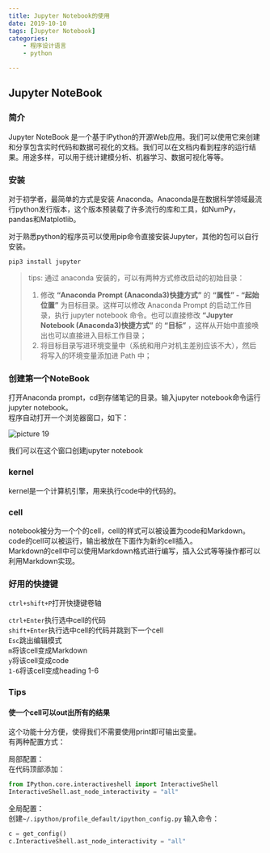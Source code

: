 ```yaml
---
title: Jupyter Notebook的使用
date: 2019-10-10
tags: [Jupyter Notebook]
categories: 
    - 程序设计语言
    - python

---
```


## Jupyter NoteBook

### 简介

Jupyter NoteBook 是一个基于IPython的开源Web应用。我们可以使用它来创建和分享包含实时代码和数据可视化的文档。我们可以在文档内看到程序的运行结果。用途多样，可以用于统计建模分析、机器学习、数据可视化等等。

### 安装

对于初学者，最简单的方式是安装 Anaconda。Anaconda是在数据科学领域最流行python发行版本，这个版本预装载了许多流行的库和工具，如NumPy，pandas和Matplotlib。  

对于熟悉python的程序员可以使用pip命令直接安装Jupyter，其他的包可以自行安装。

`pip3 install jupyter`

> tips: 通过 anaconda 安装的，可以有两种方式修改启动的初始目录：
>
> 1. 修改 **“Anaconda Prompt (Anaconda3)快捷方式”** 的 **“属性” - “起始位置”** 为目标目录。这样可以修改 Anaconda Prompt 的启动工作目录，执行 jupyter notebook 命令。也可以直接修改 **“Jupyter Notebook (Anaconda3)快捷方式”** 的 **“目标”** ，这样从开始中直接唤出也可以直接进入目标工作目录；
> 2. 将目标目录写进环境变量中（系统和用户对机主差别应该不大），然后将写入的环境变量添加进 Path 中；

### 创建第一个NoteBook

打开Anaconda prompt，cd到存储笔记的目录。输入jupyter notebook命令运行jupyter notebook。  
程序自动打开一个浏览器窗口，如下：

![picture 19](../../../../assets/%E7%A8%8B%E5%BA%8F%E8%AE%BE%E8%AE%A1%E8%AF%AD%E8%A8%80/python/Jupyter%20NoteBook%20%E4%BD%BF%E7%94%A8/357056832e198d627af5ad5e634a548ca688f56d6f6ac2e04b5df6ec2d0b67f7.png)  

我们可以在这个窗口创建jupyter notebook

### kernel

kernel是一个计算机引擎，用来执行code中的代码的。

### cell

notebook被分为一个个的cell，cell的样式可以被设置为code和Markdown。code的cell可以被运行，输出被放在下面作为新的cell插入。  
Markdown的cell中可以使用Markdown格式进行编写，插入公式等等操作都可以利用Markdown实现。

### 好用的快捷键

`ctrl+shift+P`打开快捷键卷轴

`ctrl+Enter`执行选中cell的代码  
`shift+Enter`执行选中cell的代码并跳到下一个cell  
`Esc`跳出编辑模式  
`m`将该cell变成Markdown  
`y`将该cell变成code  
`1-6`将该cell变成heading 1-6  

### Tips

#### 使一个cell可以out出所有的结果

这个功能十分方便，使得我们不需要使用print即可输出变量。  
有两种配置方式：  

局部配置：  
在代码顶部添加：

```python
from IPython.core.interactiveshell import InteractiveShell
InteractiveShell.ast_node_interactivity = "all"
```

全局配置：  
创建`~/.ipython/profile_default/ipython_config.py`
输入命令：

```python
c = get_config()
c.InteractiveShell.ast_node_interactivity = "all"
```
